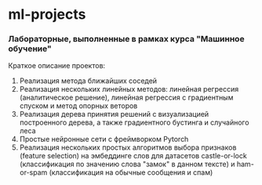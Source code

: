 # ml-projects

### Лабораторные, выполненные в рамках курса "Машинное обучение"

Краткое описание проектов:

1. Реализация метода ближайших соседей
2. Реализация нескольких линейных методов: линейная регрессия (аналитическое решение), линейная регрессия с градиентным спуском и метод опорных веторов
3. Реализация дерева принятия решений с визуализацией построенного дерева, а также градиентного бустинга и случайного леса
4. Простые нейронные сети с фреймворком Pytorch
5. Реализация нескольких простых алгоритмов выбора признаков (feature selection) на эмбеддинге слов для датасетов castle-or-lock (классификация по значению слова "замок" в данном тексте) и ham-or-spam (классификация на обычные сообщения и спам)
